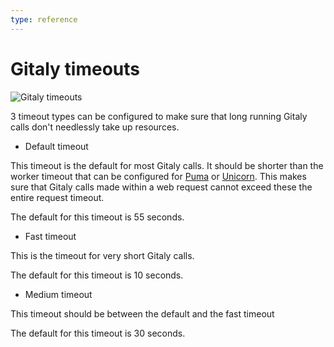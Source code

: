 ```yaml
---
type: reference
---
```


# Gitaly timeouts

![Gitaly timeouts](img/gitaly_timeouts.png)

3 timeout types can be configured to make sure that long running
Gitaly calls don't needlessly take up resources.

- Default timeout

This timeout is the default for most Gitaly calls.
It should be shorter than the worker timeout that can be configured
for
[Puma](https://docs.gitlab.com/omnibus/settings/puma.html#puma-settings)
or [Unicorn](https://docs.gitlab.com/omnibus/settings/unicorn.html).
This makes sure that Gitaly calls made within a web request cannot
exceed these the entire request timeout.

The default for this timeout is 55 seconds.

- Fast timeout

This is the timeout for very short Gitaly calls.

The default for this timeout is 10 seconds.

- Medium timeout

This timeout should be between the default and the fast timeout

The default for this timeout is 30 seconds.

